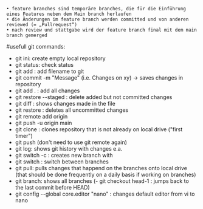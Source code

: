     • feature branches sind temporäre branches, die für die Einführung eines Features neben dem Main branch herlaufen
    • die Änderungen im feature branch werden committed und von anderen reviewed (= „Pullrequest“)
    • nach review und stattgabe wird der feature branch final mit dem main branch gemerged


#usefull git commands:

- git ini: create empty local repository
- git status: check status
- git add <Filename>: add filename to git
- git commit -m "Message" (i.e. Changes on xy) -> saves changes in repository
- git add . : add all changes
- git restore --staged <filename>: delete added but not committed changes
- git diff <filename>: shows changes made in the file
- git restore <filename>: deletes all uncommitted changes
- git remote add origin <git repository ssh>
- git push -u origin main
- git clone <github repository ssh>: clones repository that is not already on local drive ("first timer")
- git push (don't need to use git remote again)
- git log: shows git history with changes e.a.
- git switch -c <branchname>: creates new branch with <branchname>
- git switch <branchName>: switch between branches
- git pull: pulls changes that happend on the branches onto local drive (that should be done frequently on a daily basis if working on branches)
- git branch: shows all branches
  (- git checkout head-1 : jumps back to the last commit before HEAD)
- git config --global core.editor "nano" : changes default editor from vi to nano

